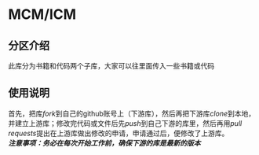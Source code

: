 # MCM/ICM
## 分区介绍
此库分为书籍和代码两个子库，大家可以往里面传入一些书籍或代码
## 使用说明
首先，把库*fork*到自己的github账号上（下游库），然后再把下游库*clone*到本地，并建立上游库；修改完代码或文件后先*push*到自己下游的库里，然后再用*pull requests*提出在上游库做出修改的申请，申请通过后，便修改了上游库。  
***注意事项：务必在每次开始工作前，确保下游的库是最新的版本***

